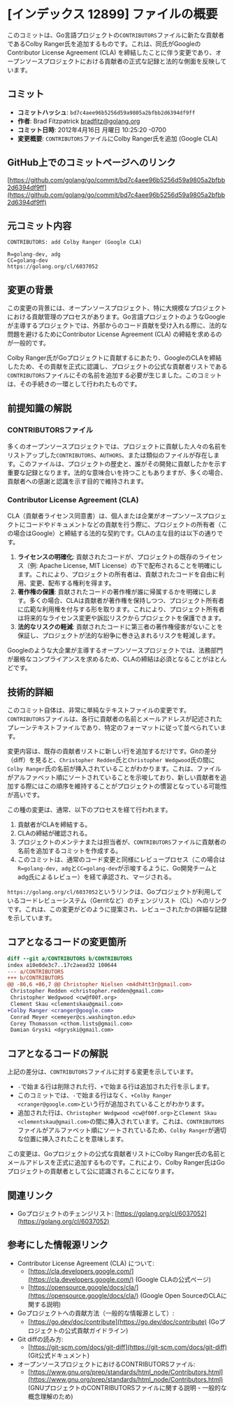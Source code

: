 # [インデックス 12899] ファイルの概要

このコミットは、Go言語プロジェクトの`CONTRIBUTORS`ファイルに新たな貢献者であるColby Ranger氏を追加するものです。これは、同氏がGoogleのContributor License Agreement (CLA) を締結したことに伴う変更であり、オープンソースプロジェクトにおける貢献者の正式な記録と法的な側面を反映しています。

## コミット

*   **コミットハッシュ**: `bd7c4aee96b5256d59a9805a2bfbb2d6394df9ff`
*   **作者**: Brad Fitzpatrick <bradfitz@golang.org>
*   **コミット日時**: 2012年4月16日 月曜日 10:25:20 -0700
*   **変更概要**: `CONTRIBUTORS`ファイルにColby Ranger氏を追加 (Google CLA)

## GitHub上でのコミットページへのリンク

[https://github.com/golang/go/commit/bd7c4aee96b5256d59a9805a2bfbb2d6394df9ff](https://github.com/golang/go/commit/bd7c4aee96b5256d59a9805a2bfbb2d6394df9ff)

## 元コミット内容

```
CONTRIBUTORS: add Colby Ranger (Google CLA)

R=golang-dev, adg
CC=golang-dev
https://golang.org/cl/6037052
```

## 変更の背景

この変更の背景には、オープンソースプロジェクト、特に大規模なプロジェクトにおける貢献管理のプロセスがあります。Go言語プロジェクトのようなGoogleが主導するプロジェクトでは、外部からのコード貢献を受け入れる際に、法的な問題を避けるためにContributor License Agreement (CLA) の締結を求めるのが一般的です。

Colby Ranger氏がGoプロジェクトに貢献するにあたり、GoogleのCLAを締結したため、その貢献を正式に認識し、プロジェクトの公式な貢献者リストである`CONTRIBUTORS`ファイルにその名前を追加する必要が生じました。このコミットは、その手続きの一環として行われたものです。

## 前提知識の解説

### CONTRIBUTORSファイル

多くのオープンソースプロジェクトでは、プロジェクトに貢献した人々の名前をリストアップした`CONTRIBUTORS`、`AUTHORS`、または類似のファイルが存在します。このファイルは、プロジェクトの歴史と、誰がその開発に貢献したかを示す重要な記録となります。法的な意味合いを持つこともありますが、多くの場合、貢献者への感謝と認識を示す目的で維持されます。

### Contributor License Agreement (CLA)

CLA（貢献者ライセンス同意書）は、個人または企業がオープンソースプロジェクトにコードやドキュメントなどの貢献を行う際に、プロジェクトの所有者（この場合はGoogle）と締結する法的な契約です。CLAの主な目的は以下の通りです。

1.  **ライセンスの明確化**: 貢献されたコードが、プロジェクトの既存のライセンス（例: Apache License, MIT License）の下で配布されることを明確にします。これにより、プロジェクトの所有者は、貢献されたコードを自由に利用、変更、配布する権利を得ます。
2.  **著作権の保護**: 貢献されたコードの著作権が誰に帰属するかを明確にします。多くの場合、CLAは貢献者が著作権を保持しつつ、プロジェクト所有者に広範な利用権を付与する形を取ります。これにより、プロジェクト所有者は将来的なライセンス変更や訴訟リスクからプロジェクトを保護できます。
3.  **法的なリスクの軽減**: 貢献されたコードに第三者の著作権侵害がないことを保証し、プロジェクトが法的な紛争に巻き込まれるリスクを軽減します。

Googleのような大企業が主導するオープンソースプロジェクトでは、法務部門が厳格なコンプライアンスを求めるため、CLAの締結は必須となることがほとんどです。

## 技術的詳細

このコミット自体は、非常に単純なテキストファイルの変更です。`CONTRIBUTORS`ファイルは、各行に貢献者の名前とメールアドレスが記述されたプレーンテキストファイルであり、特定のフォーマットに従って並べられています。

変更内容は、既存の貢献者リストに新しい行を追加するだけです。Gitの差分（diff）を見ると、`Christopher Redden`氏と`Christopher Wedgwood`氏の間に`Colby Ranger`氏の名前が挿入されていることがわかります。これは、ファイルがアルファベット順にソートされていることを示唆しており、新しい貢献者を追加する際にはこの順序を維持することがプロジェクトの慣習となっている可能性が高いです。

この種の変更は、通常、以下のプロセスを経て行われます。

1.  貢献者がCLAを締結する。
2.  CLAの締結が確認される。
3.  プロジェクトのメンテナまたは担当者が、`CONTRIBUTORS`ファイルに貢献者の名前を追加するコミットを作成する。
4.  このコミットは、通常のコード変更と同様にレビュープロセス（この場合は`R=golang-dev, adg`と`CC=golang-dev`が示唆するように、Go開発チームとadg氏によるレビュー）を経て承認され、マージされる。

`https://golang.org/cl/6037052`というリンクは、Goプロジェクトが利用しているコードレビューシステム（Gerritなど）のチェンジリスト（CL）へのリンクです。これは、この変更がどのように提案され、レビューされたかの詳細な記録を示しています。

## コアとなるコードの変更箇所

```diff
diff --git a/CONTRIBUTORS b/CONTRIBUTORS
index a10e0de3c7..17c2aead32 100644
--- a/CONTRIBUTORS
+++ b/CONTRIBUTORS
@@ -86,6 +86,7 @@ Christopher Nielsen <m4dh4tt3r@gmail.com>
 Christopher Redden <christopher.redden@gmail.com>
 Christopher Wedgwood <cw@f00f.org>
 Clement Skau <clementskau@gmail.com>
+Colby Ranger <cranger@google.com>
 Conrad Meyer <cemeyer@cs.washington.edu>
 Corey Thomasson <cthom.lists@gmail.com>
 Damian Gryski <dgryski@gmail.com>
```

## コアとなるコードの解説

上記の差分は、`CONTRIBUTORS`ファイルに対する変更を示しています。

*   `-`で始まる行は削除された行、`+`で始まる行は追加された行を示します。
*   このコミットでは、`-`で始まる行はなく、`+Colby Ranger <cranger@google.com>`という行が追加されていることがわかります。
*   追加された行は、`Christopher Wedgwood <cw@f00f.org>`と`Clement Skau <clementskau@gmail.com>`の間に挿入されています。これは、`CONTRIBUTORS`ファイルがアルファベット順にソートされているため、`Colby Ranger`が適切な位置に挿入されたことを意味します。

この変更は、Goプロジェクトの公式な貢献者リストにColby Ranger氏の名前とメールアドレスを正式に追加するものです。これにより、Colby Ranger氏はGoプロジェクトの貢献者として公に認識されることになります。

## 関連リンク

*   Goプロジェクトのチェンジリスト: [https://golang.org/cl/6037052](https://golang.org/cl/6037052)

## 参考にした情報源リンク

*   Contributor License Agreement (CLA) について:
    *   [https://cla.developers.google.com/](https://cla.developers.google.com/) (Google CLAの公式ページ)
    *   [https://opensource.google/docs/cla/](https://opensource.google/docs/cla/) (Google Open SourceのCLAに関する説明)
*   Goプロジェクトへの貢献方法（一般的な情報源として）:
    *   [https://go.dev/doc/contribute](https://go.dev/doc/contribute) (Goプロジェクトの公式貢献ガイドライン)
*   Git diffの読み方:
    *   [https://git-scm.com/docs/git-diff](https://git-scm.com/docs/git-diff) (Git公式ドキュメント)
*   オープンソースプロジェクトにおけるCONTRIBUTORSファイル:
    *   [https://www.gnu.org/prep/standards/html_node/Contributors.html](https://www.gnu.org/prep/standards/html_node/Contributors.html) (GNUプロジェクトのCONTRIBUTORSファイルに関する説明 - 一般的な概念理解のため)

